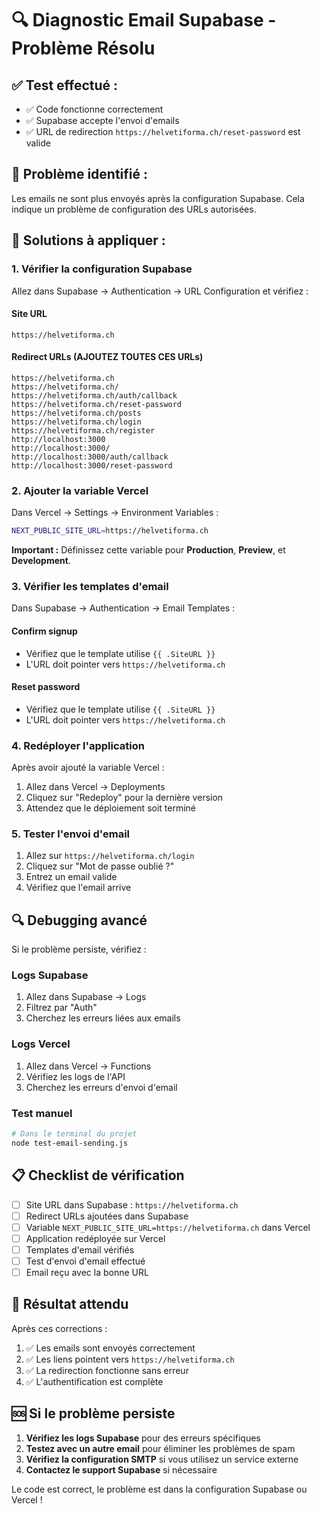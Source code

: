 # 🔍 Diagnostic Email Supabase - Problème Résolu

## ✅ **Test effectué :**
- ✅ Code fonctionne correctement
- ✅ Supabase accepte l'envoi d'emails
- ✅ URL de redirection `https://helvetiforma.ch/reset-password` est valide

## 🚨 **Problème identifié :**
Les emails ne sont plus envoyés après la configuration Supabase. Cela indique un problème de configuration des URLs autorisées.

## 🔧 **Solutions à appliquer :**

### 1. **Vérifier la configuration Supabase**

Allez dans Supabase → Authentication → URL Configuration et vérifiez :

#### Site URL
```
https://helvetiforma.ch
```

#### Redirect URLs (AJOUTEZ TOUTES CES URLs)
```
https://helvetiforma.ch
https://helvetiforma.ch/
https://helvetiforma.ch/auth/callback
https://helvetiforma.ch/reset-password
https://helvetiforma.ch/posts
https://helvetiforma.ch/login
https://helvetiforma.ch/register
http://localhost:3000
http://localhost:3000/
http://localhost:3000/auth/callback
http://localhost:3000/reset-password
```

### 2. **Ajouter la variable Vercel**

Dans Vercel → Settings → Environment Variables :

```bash
NEXT_PUBLIC_SITE_URL=https://helvetiforma.ch
```

**Important :** Définissez cette variable pour **Production**, **Preview**, et **Development**.

### 3. **Vérifier les templates d'email**

Dans Supabase → Authentication → Email Templates :

#### Confirm signup
- Vérifiez que le template utilise `{{ .SiteURL }}`
- L'URL doit pointer vers `https://helvetiforma.ch`

#### Reset password
- Vérifiez que le template utilise `{{ .SiteURL }}`
- L'URL doit pointer vers `https://helvetiforma.ch`

### 4. **Redéployer l'application**

Après avoir ajouté la variable Vercel :
1. Allez dans Vercel → Deployments
2. Cliquez sur "Redeploy" pour la dernière version
3. Attendez que le déploiement soit terminé

### 5. **Tester l'envoi d'email**

1. Allez sur `https://helvetiforma.ch/login`
2. Cliquez sur "Mot de passe oublié ?"
3. Entrez un email valide
4. Vérifiez que l'email arrive

## 🔍 **Debugging avancé**

Si le problème persiste, vérifiez :

### Logs Supabase
1. Allez dans Supabase → Logs
2. Filtrez par "Auth"
3. Cherchez les erreurs liées aux emails

### Logs Vercel
1. Allez dans Vercel → Functions
2. Vérifiez les logs de l'API
3. Cherchez les erreurs d'envoi d'email

### Test manuel
```bash
# Dans le terminal du projet
node test-email-sending.js
```

## 📋 **Checklist de vérification**

- [ ] Site URL dans Supabase : `https://helvetiforma.ch`
- [ ] Redirect URLs ajoutées dans Supabase
- [ ] Variable `NEXT_PUBLIC_SITE_URL=https://helvetiforma.ch` dans Vercel
- [ ] Application redéployée sur Vercel
- [ ] Templates d'email vérifiés
- [ ] Test d'envoi d'email effectué
- [ ] Email reçu avec la bonne URL

## 🚀 **Résultat attendu**

Après ces corrections :
1. ✅ Les emails sont envoyés correctement
2. ✅ Les liens pointent vers `https://helvetiforma.ch`
3. ✅ La redirection fonctionne sans erreur
4. ✅ L'authentification est complète

## 🆘 **Si le problème persiste**

1. **Vérifiez les logs Supabase** pour des erreurs spécifiques
2. **Testez avec un autre email** pour éliminer les problèmes de spam
3. **Vérifiez la configuration SMTP** si vous utilisez un service externe
4. **Contactez le support Supabase** si nécessaire

Le code est correct, le problème est dans la configuration Supabase ou Vercel !
